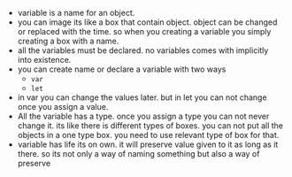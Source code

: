 - variable is a name for an object. 
- you can image its like a box that contain object.  object can be changed or replaced with the time. so when you creating a variable you simply creating a box with a name. 
- all the variables must be declared. no variables comes with implicitly into existence. 
- you can create name or declare a variable with two ways
	- `var`
	- `let`
-  in var you can change the values later. but in let you can not change once you assign a value. 
- All the variable has a type. once you assign a type you can not never change it. its like there is different types of boxes. you can not put all the objects in a one type box. you need to use relevant type of box for that. 
- variable has life its on own. it will preserve value given to it as long as it there. so its not only a way of naming something but also a way of preserve  